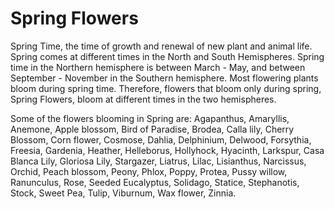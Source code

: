 # Spring Flowers

Spring Time, the time of growth and renewal of new plant and animal life. Spring comes at different times in the North and South Hemispheres. Spring time in the Northern hemisphere is between March - May, and between September - November in the Southern hemisphere. Most flowering plants bloom during spring time. Therefore, flowers that bloom only during spring, Spring Flowers, bloom at different times in the two hemispheres.

Some of the flowers blooming in Spring are: Agapanthus, Amaryllis, Anemone, Apple blossom, Bird of Paradise, Brodea, Calla lily, Cherry Blossom, Corn flower, Cosmose, Dahlia, Delphinium, Delwood, Forsythia, Freesia, Gardenia, Heather, Helleborus, Hollyhock, Hyacinth, Larkspur, Casa Blanca Lily, Gloriosa Lily, Stargazer, Liatrus, Lilac, Lisianthus, Narcissus, Orchid, Peach blossom, Peony, Phlox, Poppy, Protea, Pussy willow, Ranunculus, Rose, Seeded Eucalyptus, Solidago, Statice, Stephanotis, Stock, Sweet Pea, Tulip, Viburnum, Wax flower, Zinnia.

